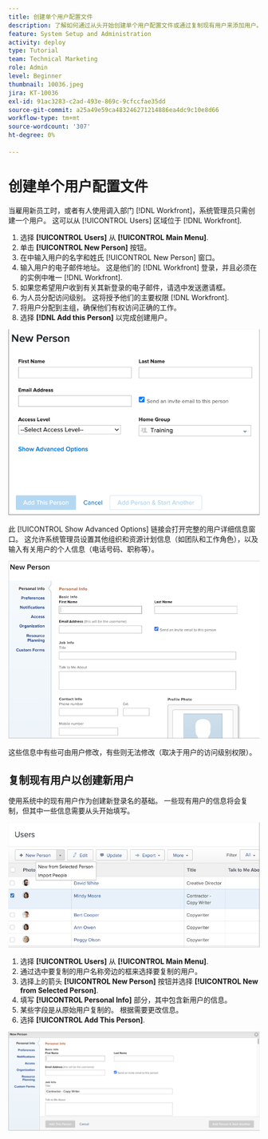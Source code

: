 ```yaml
---
title: 创建单个用户配置文件
description: 了解如何通过从头开始创建单个用户配置文件或通过复制现有用户来添加用户。
feature: System Setup and Administration
activity: deploy
type: Tutorial
team: Technical Marketing
role: Admin
level: Beginner
thumbnail: 10036.jpeg
jira: KT-10036
exl-id: 91ac3283-c2ad-493e-869c-9cfccfae35dd
source-git-commit: a25a49e59ca483246271214886ea4dc9c10e8d66
workflow-type: tm+mt
source-wordcount: '307'
ht-degree: 0%

---
```


# 创建单个用户配置文件

当雇用新员工时，或者有人使用调入部门 [!DNL Workfront]，系统管理员只需创建一个用户。 这可以从 [!UICONTROL Users] 区域位于 [!DNL Workfront].

1. 选择 **[!UICONTROL Users]** 从 **[!UICONTROL Main Menu]**.
1. 单击 **[!UICONTROL New Person]** 按钮。
1. 在中输入用户的名字和姓氏 [!UICONTROL New Person] 窗口。
1. 输入用户的电子邮件地址。 这是他们的 [!DNL Workfront] 登录，并且必须在的实例中唯一 [!DNL Workfront].
1. 如果您希望用户收到有关其新登录的电子邮件，请选中发送邀请框。
1. 为人员分配访问级别。 这将授予他们的主要权限 [!DNL Workfront].
1. 将用户分配到主组，确保他们有权访问正确的工作。
1. 选择 **[!DNL Add this Person]** 以完成创建用户。

![[!UICONTROL New Person] 窗口](assets/admin-fund-adding-users-1.png)

此 [!UICONTROL Show Advanced Options] 链接会打开完整的用户详细信息窗口。 这允许系统管理员设置其他组织和资源计划信息（如团队和工作角色），以及输入有关用户的个人信息（电话号码、职称等）。

![[!UICONTROL New Person] 单击后显示的窗口 [!UICONTROL Show Advanced Options]](assets/admin-fund-adding-users-2.png)

这些信息中有些可由用户修改，有些则无法修改（取决于用户的访问级别权限）。

## 复制现有用户以创建新用户

使用系统中的现有用户作为创建新登录名的基础。 一些现有用户的信息将会复制，但其中一些信息需要从头开始填写。

![新建人员下拉菜单](assets/admin-fund-adding-users-3.png)

1. 选择 **[!UICONTROL Users]** 从 **[!UICONTROL Main Menu]**.
1. 通过选中要复制的用户名称旁边的框来选择要复制的用户。
1. 选择上的箭头 **[!UICONTROL New Person]** 按钮并选择 **[!UICONTROL New from Selected Person]**.
1. 填写 **[!UICONTROL Personal Info]** 部分，其中包含新用户的信息。
1. 某些字段是从原始用户复制的。 根据需要更改信息。
1. 选择 **[!UICONTROL Add This Person]**.

![[!UICONTROL New Person] 窗口](assets/admin-fund-adding-users-4.png)

<!--
Learn more URLs
Add users
-->
